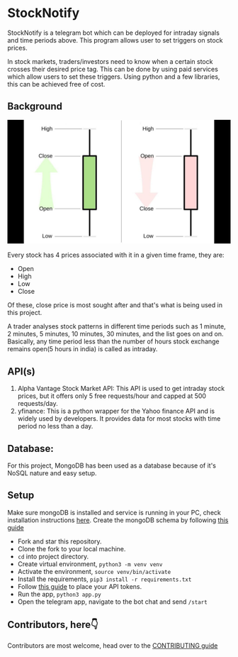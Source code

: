 # StockNotify

StockNotify is a telegram bot which can be deployed for intraday signals and time periods above. This program allows user to set triggers on stock prices.

In stock markets, traders/investors need to know when a certain stock crosses their desired price tag. This can be done by using paid services which allow users to set these triggers.
Using python and a few libraries, this can be achieved free of cost.

## Background
![Candle stick price points](images/candlestick_price.jpg)

Every stock has 4 prices associated with it in a given time frame, they are:
- Open
- High
- Low
- Close

Of these, close price is most sought after and that's what is being used in this project. 

A trader analyses stock patterns in different time periods such as 1 minute, 2 minutes, 5 minutes, 10 minutes, 30 minutes, and the list goes on and on. Basically, any time period less than the number of hours stock exchange remains open(5 hours in india) is called as intraday.

## API(s)
1. Alpha Vantage Stock Market API: This API is used to get intraday stock prices, but it offers only 5 free requests/hour and capped at 500 requests/day. 
2. yfinance: This is a python wrapper for the Yahoo finance API and is widely used by developers. It provides data for most stocks with time period no less than a day.

## Database:
For this project, MongoDB has been used as a database because of it's NoSQL nature and easy setup.

## Setup
Make sure mongoDB is installed and service is running in your PC, check installation instructions [here](https://docs.mongodb.com/manual/installation/).
Create the mongoDB schema by following [this guide](./MONGODB_SCHEMA.md)
- Fork and star this repository.
- Clone the fork to your local machine.
- `cd` into project directory.
- Create virtual environment, `python3 -m venv venv`
- Activate the environment, `source venv/bin/activate`
- Install the requirements, `pip3 install -r requirements.txt`
- Follow [this guide](./MONGODB_SCHEMA.md) to place your API tokens.
- Run the app, `python3 app.py`
- Open the telegram app, navigate to the bot chat and send `/start `

## Contributors, here👇
Contributors are most welcome, head over to the [CONTRIBUTING guide](CONTRIBUTING.md)
